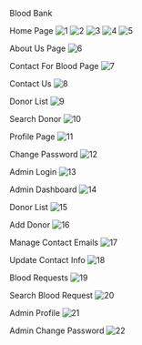 Blood Bank

Home Page
![1](https://github.com/user-attachments/assets/a46b9c42-15cb-421c-a87f-2c3f1966c814)
![2](https://github.com/user-attachments/assets/52ee3701-7e85-4648-b3fd-1f73b517070f)
![3](https://github.com/user-attachments/assets/afed57a1-0ba9-4a03-ad7c-0c277b372c0a)
![4](https://github.com/user-attachments/assets/7f672cdc-5106-446c-93ff-61b12111c655)
![5](https://github.com/user-attachments/assets/f413ed5f-6222-47f9-a890-23bc5598f065)

About Us Page
![6](https://github.com/user-attachments/assets/4572fdb9-e73f-4e20-91a6-c1c255c814f6)

Contact For Blood Page
![7](https://github.com/user-attachments/assets/f3dc39b6-06ef-4e7c-9b08-1598ec2d2c58)

Contact Us
![8](https://github.com/user-attachments/assets/0f301da4-c9db-435a-96c2-ff0d44fe14bf)

Donor List
![9](https://github.com/user-attachments/assets/c43a647c-8f95-418e-9d46-da1ff302bce6)

Search Donor
![10](https://github.com/user-attachments/assets/7d5173dd-4fb3-4b4b-805b-c17e4fdb26c2)

Profile Page
![11](https://github.com/user-attachments/assets/95204090-a7fe-4eee-a615-8ec44d59956e)

Change Password
![12](https://github.com/user-attachments/assets/c46e856e-c8cd-4742-934e-beb6af6cdc88)

Admin Login
![13](https://github.com/user-attachments/assets/b2089366-00a0-45dc-80bf-82a5b0c31350)

Admin Dashboard
![14](https://github.com/user-attachments/assets/2d37ea74-679f-452f-897a-7aafb9de16fb)

Donor List
![15](https://github.com/user-attachments/assets/8452a775-b142-4428-83cd-71b8d4804b01)

Add Donor
![16](https://github.com/user-attachments/assets/6e0793b4-3418-4458-b8ab-81fbb9232b04)

Manage Contact Emails
![17](https://github.com/user-attachments/assets/62c677b4-74b5-491f-a519-77c5bd7dab14)

Update Contact Info
![18](https://github.com/user-attachments/assets/067cd976-2463-4c14-8704-be515ebfd579)

Blood Requests
![19](https://github.com/user-attachments/assets/9668514f-4170-42d9-91a1-52ae81873791)

Search Blood Request
![20](https://github.com/user-attachments/assets/c29cd61b-b5d7-4a23-a0a1-b26313ce617d)

Admin Profile
![21](https://github.com/user-attachments/assets/42008a85-c28b-4803-9800-39101b64d0db)

Admin Change Password
![22](https://github.com/user-attachments/assets/fa626ace-7c43-4a9b-a954-ada927a732ff)
